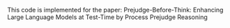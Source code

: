 This code is implemented for the paper: Prejudge-Before-Think: Enhancing Large Language Models at Test-Time
by Process Prejudge Reasoning